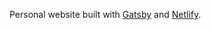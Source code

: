Personal website built with <a href="https://www.gatsbyjs.org/">Gatsby</a> and <a href="https://www.netlify.com/">Netlify</a>.
